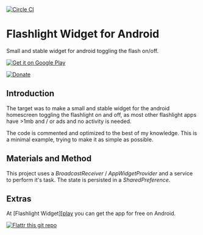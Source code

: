[![Circle CI](https://circleci.com/gh/bleeding182/minimalist-flashlight.svg?style=shield)](https://circleci.com/gh/bleeding182/minimalist-flashlight)

# Flashlight Widget for Android

Small and stable widget for android toggling the flash on/off.

[![Get it on Google Play][badge]][play]

[![Donate](https://www.paypalobjects.com/en_US/i/btn/btn_donate_LG.gif)](https://www.paypal.com/cgi-bin/webscr?cmd=_donations&business=G35W5EF2LMG76&lc=US&item_name=David%20Medenjak&currency_code=EUR&bn=PP-DonationsBF%3Abtn_donate_LG.gif%3ANonHosted) 

## Introduction
The target was to make a small and stable widget for the android homescreen toggling the flashlight on and off, as most other flashlight apps have >1mb and / or ads and no activity is needed.

The code is commented and optimized to the best of my knowledge. This is a minimal example, trying to make it as simple as possible.

## Materials and Method
This project uses a *BroadcastReceiver* / *AppWidgetProvider* and a service to perform it's task. The state is persisted in a *SharedPreference*.

## Extras

At [Flashlight Widget][[play] you can get the app for free on Android.

[![Flattr this git repo][icon]][link]

  [badge]:https://developer.android.com/images/brand/en_app_rgb_wo_45.png
  [play]:https://play.google.com/store/apps/details?id=at.bleeding182.flashlight
  [icon]:http://api.flattr.com/button/flattr-badge-large.png
  [link]:https://flattr.com/submit/auto?user_id=bleeding182&url=https://github.com/bleeding182/minimalist-flashlight&title=Minimalist%20Flashlight&language=&tags=github&category=software
